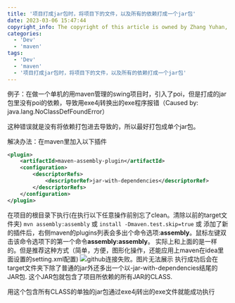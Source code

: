 ```yaml
---
title: '项目打成jar包时，将项目下的文件，以及所有的依赖打成一个jar包'
date: 2023-03-06 15:47:44
copyright_info: The copyright of this article is owned by Zhang Yuhan, and it follows the CC BY-NC-SA 4.0 agreement. For reprinting, please attach the original source link and this statement
categories: 
  - 'Dev'
  - 'maven'
tags: 
  - 'Dev'
  - 'maven'
  - '项目打成jar包时，将项目下的文件，以及所有的依赖打成一个jar包'
---
```

例子：在做一个单机的用maven管理的swing项目时，引入了poi，但是打成的jar包里没有poi的依赖，导致用exe4j转换出的exe程序报错（Caused by: java.lang.NoClassDefFoundError）

这种错误就是没有将依赖打包进去导致的，所以最好打包成单个jar包。

解决办法：在maven里加入以下插件
```xml
<plugin>
	<artifactId>maven-assembly-plugin</artifactId>
	<configuration>
		<descriptorRefs>
			<descriptorRef>jar-with-dependencies</descriptorRef>
		</descriptorRefs>
	</configuration>
</plugin>
```
在项目的根目录下执行(在执行以下任意操作前别忘了clean。清除以前的target文件夹)
`mvn assembly:assembly`
或
`install -Dmaven.test.skip=true`
或
添加了新的插件后，右侧maven的plugins列表会多出个命令选项:**assembly**。鼠标左键双击该命令选项下的第一个命令**assembly:assembly**。
实际上和上面的是一样的。但是推荐这种方式（简单，方便，图形化操作，还能应用上maven在idea里面设置的setting.xml配置)
![github连接失败。图片无法展示](https://cdn.jsdelivr.net/gh/Zhangyuhannerv/picture-host-1@main/202111051728272.png)
执行成功后会在target文件夹下除了普通的jar外还多出一个以-jar-with-dependencies结尾的JAR包. 这个JAR包就包含了项目所依赖的所有JAR的CLASS.

用这个包含所有CLASS的单独的jar包通过exe4j转出的exe文件就能成功执行
